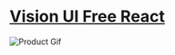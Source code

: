 # [Vision UI Free React](https://demos.creative-tim.com/vision-ui-dashboard-react)

![Product Gif](https://i.ibb.co/YjWPdyT/vision-ui-free-react.png)

